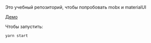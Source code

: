 Это учебный репозиторий, чтобы попробовать mobx и materialUI

[Демо](http://template-mobx.alexpankin.com/inquiries/new)

Чтобы запустить:

```shell
yarn start
```
